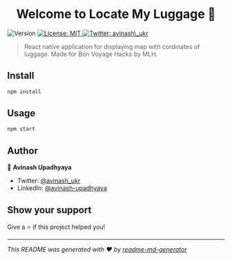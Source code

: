 <h1 align="center">Welcome to Locate My Luggage 👋</h1>
<p>
  <img alt="Version" src="https://img.shields.io/badge/version-0.0.01-blue.svg?cacheSeconds=2592000" />
  <a href="#" target="_blank">
    <img alt="License: MIT" src="https://img.shields.io/badge/License-MIT-yellow.svg" />
  </a>
  <a href="https://twitter.com/avinash_ukr" target="_blank">
    <img alt="Twitter: avinash\_ukr" src="https://img.shields.io/twitter/follow/avinash_ukr.svg?style=social" />
  </a>
</p>

> React native application for displaying map with cordinates of luggage. Made for Bon Voyage Hacks by MLH.

## Install

```sh
npm install
```

## Usage

```sh
npm start
```

## Author

👤 **Avinash Upadhyaya**

* Twitter: [@avinash\_ukr](https://twitter.com/avinash\_ukr)
* LinkedIn: [@avinash-upadhyaya](https://linkedin.com/in/avinash-upadhyaya)

## Show your support

Give a ⭐️ if this project helped you!

***
_This README was generated with ❤️ by [readme-md-generator](https://github.com/kefranabg/readme-md-generator)_
